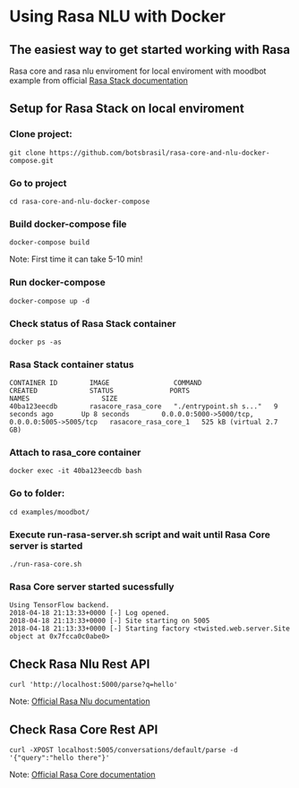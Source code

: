 # Using Rasa NLU with Docker
## The easiest way to get started working with Rasa

Rasa core and rasa nlu enviroment for local enviroment with moodbot example from official [Rasa Stack documentation](http://rasa.com/)


## Setup for Rasa Stack on local enviroment


### Clone project:

```
git clone https://github.com/botsbrasil/rasa-core-and-nlu-docker-compose.git
```

### Go to project
```
cd rasa-core-and-nlu-docker-compose
```

### Build docker-compose file

```
docker-compose build
```
Note: First time it can take 5-10 min!


### Run docker-compose

```
docker-compose up -d
```

### Check status of Rasa Stack container

```
docker ps -as
```

### Rasa Stack container status
```
CONTAINER ID        IMAGE                COMMAND                  CREATED             STATUS              PORTS                                            NAMES                  SIZE
40ba123eecdb        rasacore_rasa_core   "./entrypoint.sh s..."   9 seconds ago       Up 8 seconds        0.0.0.0:5000->5000/tcp, 0.0.0.0:5005->5005/tcp   rasacore_rasa_core_1   525 kB (virtual 2.7 GB)
```

### Attach to rasa_core container

```
docker exec -it 40ba123eecdb bash
```

### Go to folder:
```
cd examples/moodbot/
```

### Execute run-rasa-server.sh script and wait until Rasa Core server is started

```
./run-rasa-core.sh
```

### Rasa Core server started sucessfully

```
Using TensorFlow backend.
2018-04-18 21:13:33+0000 [-] Log opened.
2018-04-18 21:13:33+0000 [-] Site starting on 5005
2018-04-18 21:13:33+0000 [-] Starting factory <twisted.web.server.Site object at 0x7fcca0c0abe0>
```


## Check Rasa Nlu Rest API

```
curl 'http://localhost:5000/parse?q=hello'
```
Note: [Official Rasa Nlu documentation](https://nlu.rasa.com/http.html)

## Check Rasa Core Rest API
```
curl -XPOST localhost:5005/conversations/default/parse -d '{"query":"hello there"}'
```
Note: [Official Rasa Core documentation](https://core.rasa.com/http.html)







